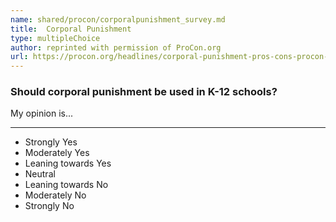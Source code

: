 ```yaml
---
name: shared/procon/corporalpunishment_survey.md
title:  Corporal Punishment 
type: multipleChoice
author: reprinted with permission of ProCon.org
url: https://procon.org/headlines/corporal-punishment-pros-cons-procon-org/ 
---
```


###  Should corporal punishment be used in K-12 schools?

My opinion is...

---

- Strongly Yes
- Moderately Yes
- Leaning towards Yes
- Neutral
- Leaning towards No
- Moderately No
- Strongly No

